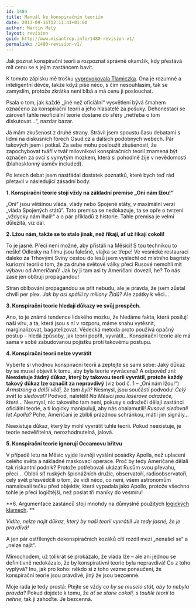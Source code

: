 ```yaml
---
id: 1484
title: Manuál ke konspiračním teoriím
date: 2013-09-16T12:11:41+01:00
author: Martin Malý
layout: revision
guid: http://www.misantrop.info/1480-revision-v1/
permalink: /1480-revision-v1/
---
```

Jak poznat konspirační teorii a rozpoznat správně okamžik, kdy přestává mít cenu se s jejím zastáncem bavit.

<!--more-->

K tomuto zápisku mě trošku [vyprovokovala Tlamiczka](http://www.tlamiczka.com/2013/09/pche-tihleti-konspiratori.html). Ona je rozumné a inteligentní děvče, takže když píše něco, s čím nesouhlasím, tak se zamyslím, protože zkrátka není blbá a má cenu ji poslouchat.

Psala o tom, jak každé &#8222;jiné než oficiální&#8220; vysvětlení bývá šmahem označeno za konspirační teorii a jeho hlasatelé za pošuky. Dehonestací se zároveň tahle neoficiální teorie dostane do sféry &#8222;netřeba o tom diskutovat&#8230;&#8220;, nazdar bazar.

Já mám zkušenost z druhé strany. Strávil jsem spoustu času debatami s lidmi na diskusních fórech Osud.cz a dalších podobných webech. Pár takových jsem i potkal. Za sebe mohu posloužit zkušeností, že zapochybovat tváří v tvář milovníkovi konspiračních teorií znamená být označen za ovci s vymytým mozkem, která si pohodlně žije v nevědomosti (blahosklonný úsměv included).

Po letech debat jsem nastřádal dostatek poznatků, které bych teď rád přetavil v následující zásadní body:

**1. Konspirační teorie stojí vždy na základní premise &#8222;Oni nám lžou!&#8220;**

&#8222;Oni&#8220; jsou většinou vláda, vlády nebo Spojené státy, v maximální verzi &#8222;vláda Spojených států&#8220;. Tato premisa se nedokazuje, ta se opře o tvrzení &#8222;vždycky nám lhali!&#8220; a o pár příkladů z historie. Tahle premisa je velmi důležitá, viz dál.

**2. Lžou nám, takže se to stalo jinak, než říkají, ať už říkají cokoli!**

To je jasné. Přeci není možné, aby přistáli na Měsíci! S tou technikou to nešlo! Odlesky na filmu jsou falešné, vlajka se třepe! Ve vesnické restauraci daleko za Trhovými Sviny cestou do lesů jsem vyslechl od místního bagristy kuriozní teorii o tom, že za druhé světové války přeci Rusové nemohli mít výbavu od Američanů! Jak by ji tam asi ty Američani dovezli, he? To nás zase jen oblbují propagandou!

Stran oblbování propagandou se přít nebudu, ale je pravda, že jsem zůstal chvíli per plex. _Jak by asi spálili ty miliony Židů?_ Ale zpátky k věci&#8230;

**3. Konspirační teorie hledají důkazy ve svůj prospěch.**

Ano, to je známá tendence lidského mozku, že hledáme fakta, která posilují naši víru, a ta, která jsou s ní v rozporu, máme snahu vytěsnit, marginalizovat, bagatelizovat. Vědecká metoda proto používá opačný postup &#8211; hledá způsoby, jak teorii popřít, vyvrátit&#8230; Konspirační teorie ale má sama v sobě zabudovanou pojistku proti takovému postupu.

**4. Konspirační teorii nelze vyvrátit**

Vyberte si vhodnou konspirační teorii a zeptejte se sami sebe: Jaký důkaz by se musel objevit k tomu, aby byla teorie vyvrácena? A odpověď zní: **Neexistuje žádný důkaz, který by takovou teorii vyvrátil, protože každý takový důkaz lze označit za nepravdivý** (viz bod č. 1 &#8211; &#8222;Oni nám lžou!&#8220;) _Armstrong a další vědí, že tam byli?_ Nesmysl, jsou součástí podvodu! _Celý svět to sledoval?_ Podvod, naletěli! _Na Měsíci jsou laserové odražeče, které&#8230;_ Nesmysl, nic takového tam není, pokusy s odražeči dělají zastánci oficiální teorie, a ti logicky manipulují, aby nás obalamutili! _Rusové sledovali let Apolla?_ Pche, Američani je zblbli prázdnou schránkou, mátli jim signály&#8230;

Neexistuje důkaz, který by mohl vyvrátit tuhle teorii. Pokud neexistuje, je teorie neověřitelná, nerozhodnutelná, jalová.

**5. Konspirační teorie ignorují Occamovu břitvu**

V případě letu na Měsíc vyjde levněji vyslání posádky Apolla, než uplacení celého světa a nákladné maskovací operace. Proč by tedy Američané dělali tak riskantní podnik? Protože potřebovali ukázat Rusům svou převahu, přeci&#8230; Oblbli síť ruských špionážních družic, observatoří, radioobservatoří, celý svět přesvědčili o tom, že vidí něco, co není, všem astronomům namalovali tečku před objektiv, která vypadala jako Apollo, protože všechno tohle je přeci logičtější, než poslat tři maníky do vesmíru!

**6. Argumentace zastánců stojí mnohdy na důmyslně použitých [logických klamech](http://www.misantrop.info/trvale-udrzitelna-krava/). **

_Vidíte, nelze najít důkaz, který by naši teorii vyvrátil! Je tedy jasné, že je pravdivá!_

A jen pár ostřílených dekonspiračních kozáků cítí rozdíl mezi &#8222;nenašel se&#8220; a &#8222;nelze najít&#8220;.

Mimochodem, už tolikrát se prokázalo, že vláda lže &#8211; ale ani jednou se definitivně nedokázalo, že by konspirativní teorie byla nepravdivá! Co z toho vyplývá? Inu, jak pro koho: někdo si z toho vezme ponaučení, že konspirační teorie jsou pravdivé, jiný že jsou bezcenné.

Moje rada je tedy prostá: Ptejte se vždy _co by se muselo stát, aby to nebyla pravda?_ Pokud dojdete k tomu, že _ať se stane cokoli, s touhle teorií to nehne_, tak ji zahoďte. Je bezcenná.